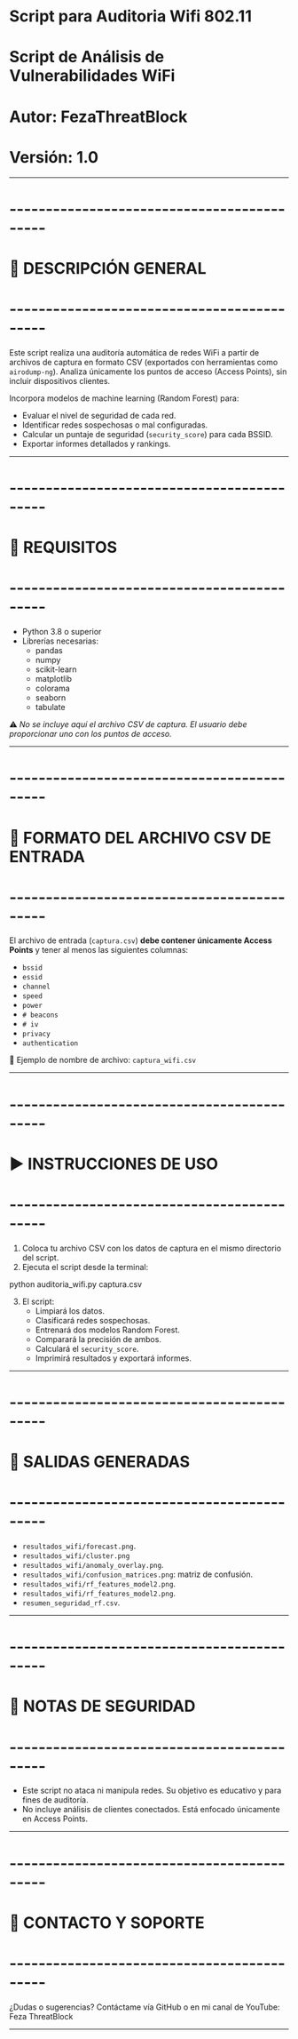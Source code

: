 # Script para Auditoria Wifi 802.11
#  Script de Análisis de Vulnerabilidades WiFi
# Autor:  FezaThreatBlock
# Versión: 1.0

---

# -------------------------------------------
# 📌 DESCRIPCIÓN GENERAL
# -------------------------------------------

Este script realiza una auditoría automática de redes WiFi a partir de archivos de captura en formato CSV (exportados con herramientas como `airodump-ng`). Analiza únicamente los puntos de acceso (Access Points), sin incluir dispositivos clientes.

Incorpora modelos de machine learning (Random Forest) para:
- Evaluar el nivel de seguridad de cada red.
- Identificar redes sospechosas o mal configuradas.
- Calcular un puntaje de seguridad (`security_score`) para cada BSSID.
- Exportar informes detallados y rankings.

---

# -------------------------------------------
# 📂 REQUISITOS
# -------------------------------------------

- Python 3.8 o superior
- Librerías necesarias:
  - pandas
  - numpy
  - scikit-learn
  - matplotlib
  - colorama
  - seaborn
  - tabulate

⚠ *No se incluye aquí el archivo CSV de captura. El usuario debe proporcionar uno con los puntos de acceso.*

---

# -------------------------------------------
# 📄 FORMATO DEL ARCHIVO CSV DE ENTRADA
# -------------------------------------------

El archivo de entrada (`captura.csv`) **debe contener únicamente Access Points** y tener al menos las siguientes columnas:

- `bssid`
- `essid`
- `channel`
- `speed`
- `power`
- `# beacons`
- `# iv`
- `privacy`
- `authentication`

🔹 Ejemplo de nombre de archivo: `captura_wifi.csv`

---

# -------------------------------------------
# ▶ INSTRUCCIONES DE USO
# -------------------------------------------

1. Coloca tu archivo CSV con los datos de captura en el mismo directorio del script.
2. Ejecuta el script desde la terminal:

python auditoria_wifi.py captura.csv

3. El script:
   - Limpiará los datos.
   - Clasificará redes sospechosas.
   - Entrenará dos modelos Random Forest.
   - Comparará la precisión de ambos.
   - Calculará el `security_score`.
   - Imprimirá resultados y exportará informes.

---

# -------------------------------------------
# 📁 SALIDAS GENERADAS
# -------------------------------------------

- `resultados_wifi/forecast.png`.
- `resultados_wifi/cluster.png`
- `resultados_wifi/anomaly_overlay.png`.
- `resultados_wifi/confusion_matrices.png`: matriz de confusión.
- `resultados_wifi/rf_features_model2.png`.
- `resultados_wifi/rf_features_model2.png`.
- `resumen_seguridad_rf.csv`.

---

# -------------------------------------------
# 🔐 NOTAS DE SEGURIDAD
# -------------------------------------------

- Este script no ataca ni manipula redes. Su objetivo es educativo y para fines de auditoría.
- No incluye análisis de clientes conectados. Está enfocado únicamente en Access Points.

---

# -------------------------------------------
# 📣 CONTACTO Y SOPORTE
# -------------------------------------------

¿Dudas o sugerencias?
Contáctame vía GitHub o en mi canal de YouTube: Feza ThreatBlock

-------------------------------------------
